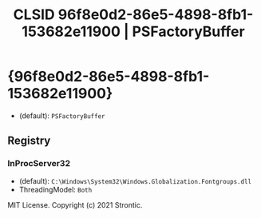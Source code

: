 ﻿---
title: "CLSID 96f8e0d2-86e5-4898-8fb1-153682e11900 | PSFactoryBuffer"
excerpt: What is COM-Object CLSID 96f8e0d2-86e5-4898-8fb1-153682e11900?
---

# {96f8e0d2-86e5-4898-8fb1-153682e11900}

* (default): `PSFactoryBuffer`

## Registry


### InProcServer32

* (default): `C:\Windows\System32\Windows.Globalization.Fontgroups.dll`
* ThreadingModel: `Both`

MIT License. Copyright (c) 2021 Strontic.


